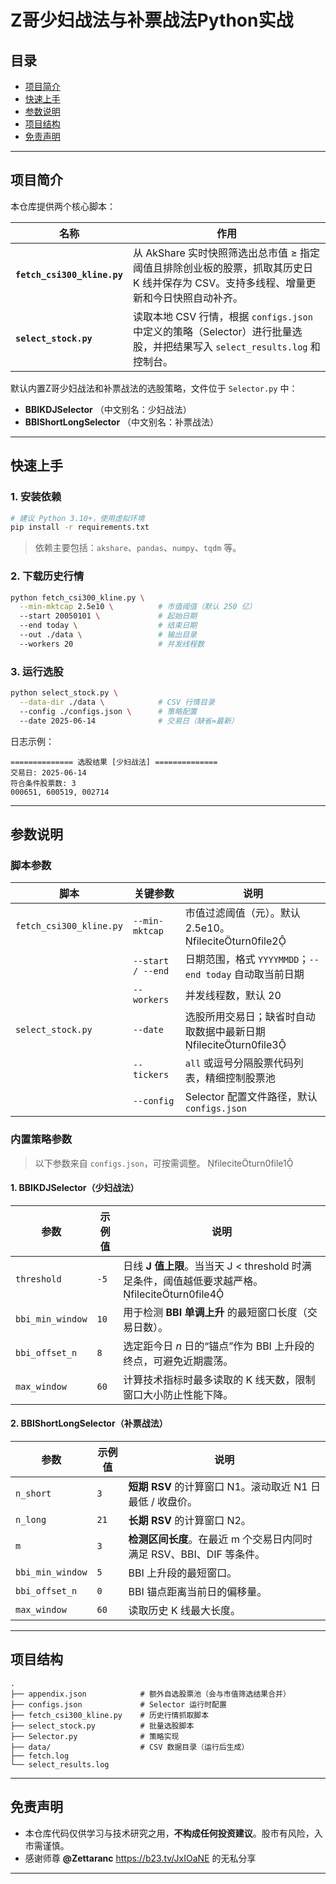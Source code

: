 # Z哥少妇战法与补票战法Python实战

## 目录
- [项目简介](#项目简介)
- [快速上手](#快速上手)
- [参数说明](#参数说明)
- [项目结构](#项目结构)
- [免责声明](#免责声明)

---

## 项目简介
本仓库提供两个核心脚本：

| 名称 | 作用 |
| ---- | ---- |
| **`fetch_csi300_kline.py`** | 从 AkShare 实时快照筛选出总市值 ≥ 指定阈值且排除创业板的股票，抓取其历史日 K 线并保存为 CSV。支持多线程、增量更新和今日快照自动补齐。|
| **`select_stock.py`** | 读取本地 CSV 行情，根据 `configs.json` 中定义的策略（Selector）进行批量选股，并把结果写入 `select_results.log` 和控制台。|

默认内置Z哥少妇战法和补票战法的选股策略，文件位于 `Selector.py` 中：  

- **BBIKDJSelector** （中文别名：少妇战法）  
- **BBIShortLongSelector** （中文别名：补票战法）

---

## 快速上手

### 1. 安装依赖
```bash
# 建议 Python 3.10+，使用虚拟环境
pip install -r requirements.txt
````

> 依赖主要包括：`akshare`、`pandas`、`numpy`、`tqdm` 等。

### 2. 下载历史行情

```bash
python fetch_csi300_kline.py \
  --min-mktcap 2.5e10 \          # 市值阈值（默认 250 亿）
  --start 20050101 \             # 起始日期
  --end today \                  # 结束日期
  --out ./data \                 # 输出目录
  --workers 20                   # 并发线程数
```

### 3. 运行选股

```bash
python select_stock.py \
  --data-dir ./data \            # CSV 行情目录
  --config ./configs.json \      # 策略配置
  --date 2025-06-14              # 交易日（缺省=最新）
```

日志示例：

```
============== 选股结果 [少妇战法] ==============
交易日: 2025-06-14
符合条件股票数: 3
000651, 600519, 002714
```

---

## 参数说明

### 脚本参数

| 脚本                      | 关键参数              | 说明                                          |
| ----------------------- | ----------------- | ------------------------------------------- |
| `fetch_csi300_kline.py` | `--min-mktcap`    | 市值过滤阈值（元）。默认 2.5e10。 fileciteturn0file2  |
|                         | `--start / --end` | 日期范围，格式 `YYYYMMDD`；`--end today` 自动取当前日期    |
|                         | `--workers`       | 并发线程数，默认 20                                 |
| `select_stock.py`       | `--date`          | 选股所用交易日；缺省时自动取数据中最新日期 fileciteturn0file3 |
|                         | `--tickers`       | `all` 或逗号分隔股票代码列表，精细控制股票池                   |
|                         | `--config`        | Selector 配置文件路径，默认 `configs.json`           |

### 内置策略参数

> 以下参数来自 `configs.json`，可按需调整。 fileciteturn0file1

#### 1. BBIKDJSelector（少妇战法）

| 参数               | 示例值  | 说明                                                                    |
| ---------------- | ---- | --------------------------------------------------------------------- |
| `threshold`      | `-5` | 日线 **J 值上限**。当当天 J < threshold 时满足条件，阈值越低要求越严格。 fileciteturn0file4 |
| `bbi_min_window` | `10` | 用于检测 **BBI 单调上升** 的最短窗口长度（交易日数）。                                      |
| `bbi_offset_n`   | `8`  | 选定距今日 *n* 日的“锚点”作为 BBI 上升段的终点，可避免近期震荡。                                |
| `max_window`     | `60` | 计算技术指标时最多读取的 K 线天数，限制窗口大小防止性能下降。                                      |

#### 2. BBIShortLongSelector（补票战法）

| 参数               | 示例值  | 说明                                          |
| ---------------- | ---- | ------------------------------------------- |
| `n_short`        | `3`  | **短期 RSV** 的计算窗口 N1。滚动取近 N1 日最低 / 收盘价。      |
| `n_long`         | `21` | **长期 RSV** 的计算窗口 N2。                        |
| `m`              | `3`  | **检测区间长度**。在最近 m 个交易日内同时满足 RSV、BBI、DIF 等条件。 |
| `bbi_min_window` | `5`  | BBI 上升段的最短窗口。                               |
| `bbi_offset_n`   | `0`  | BBI 锚点距离当前日的偏移量。                            |
| `max_window`     | `60` | 读取历史 K 线最大长度。                               |


---

## 项目结构

```
.
├── appendix.json            # 额外自选股票池（会与市值筛选结果合并）
├── configs.json             # Selector 运行时配置
├── fetch_csi300_kline.py    # 历史行情抓取脚本
├── select_stock.py          # 批量选股脚本
├── Selector.py              # 策略实现
├── data/                    # CSV 数据目录（运行后生成）
├── fetch.log
└── select_results.log
```

---

## 免责声明  
- 本仓库代码仅供学习与技术研究之用，**不构成任何投资建议**。股市有风险，入市需谨慎。  
- 感谢师尊 **@Zettaranc**  https://b23.tv/JxIOaNE 的无私分享
---

